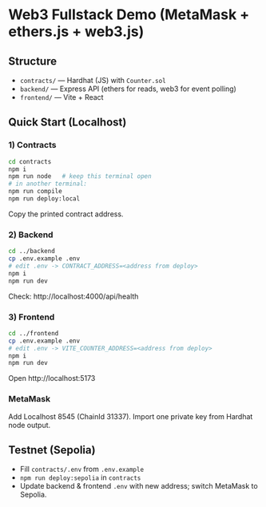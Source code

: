 # Web3 Fullstack Demo (MetaMask + ethers.js + web3.js)

## Structure
- `contracts/` — Hardhat (JS) with `Counter.sol`
- `backend/` — Express API (ethers for reads, web3 for event polling)
- `frontend/` — Vite + React

## Quick Start (Localhost)

### 1) Contracts
```bash
cd contracts
npm i
npm run node   # keep this terminal open
# in another terminal:
npm run compile
npm run deploy:local
```
Copy the printed contract address.

### 2) Backend
```bash
cd ../backend
cp .env.example .env
# edit .env -> CONTRACT_ADDRESS=<address from deploy>
npm i
npm run dev
```
Check: http://localhost:4000/api/health

### 3) Frontend
```bash
cd ../frontend
cp .env.example .env
# edit .env -> VITE_COUNTER_ADDRESS=<address from deploy>
npm i
npm run dev
```
Open http://localhost:5173

### MetaMask
Add Localhost 8545 (ChainId 31337). Import one private key from Hardhat node output.

## Testnet (Sepolia)
- Fill `contracts/.env` from `.env.example`
- `npm run deploy:sepolia` in `contracts`
- Update backend & frontend `.env` with new address; switch MetaMask to Sepolia.
